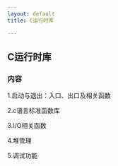 ```yaml
---
layout: default
title: C运行时库

---
```

## C运行时库
### 内容

1.启动与退出：入口、出口及相关函数

2.c语言标准函数库

3.I/O相关函数

4.堆管理

5.调试功能


